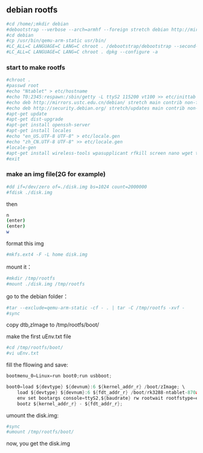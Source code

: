 ## debian rootfs ##


```bash
#cd /home/;mkdir debian
#debootstrap --verbose --arch=armhf --foreign stretch debian http://mirrors.ustc.edu.cn/debian/
#cd debian
#cp /usr/bin/qemu-arm-static usr/bin/
#LC_ALL=C LANGUAGE=C LANG=C chroot . /debootstrap/debootstrap --second-stage
#LC_ALL=C LANGUAGE=C LANG=C chroot . dpkg --configure -a
```

### start to make rootfs ###
```bash
#chroot .
#passwd root
#echo "Ntablet" > etc/hostname
#echo T0:2345:respawn:/sbin/getty -L ttyS2 115200 vt100 >> etc/inittab
#echo deb http://mirrors.ustc.edu.cn/debian/ stretch main contrib non-free > etc/apt/sources.list
#echo deb http://security.debian.org/ stretch/updates main contrib non-free >> etc/apt/sources.list
#apt-get update
#apt-get dist-upgrade
#apt-get install openssh-server
#apt-get install locales
#echo "en_US.UTF-8 UTF-8" > etc/locale.gen
#echo "zh_CN.UTF-8 UTF-8" >> etc/locale.gen
#locale-gen
#apt-get install wireless-tools wpasupplicant rfkill screen nano wget tar zip bluetooth blueman bluez bluez-tools libbluetooth-dev v4l-utils i2c-tools
#exit
```

### make an img file(2G for example) ###
```bash
#dd if=/dev/zero of=./disk.img bs=1024 count=2000000
#fdisk ./disk.img
```
then
```bash
n
(enter)
(enter)
w
```
format this img
```bash
#mkfs.ext4 -F -L home disk.img
```

mount it：
```bash
#mkdir /tmp/rootfs
#mount ./disk.img /tmp/rootfs
```

go to the debian folder：
```bash
#tar --exclude=qemu-arm-static -cf - . | tar -C /tmp/rootfs -xvf -
#sync
```

copy dtb,zImage to /tmp/rootfs/boot/

make the first uEnv.txt file
```bash
#cd /tmp/rootfs/boot/
#vi uEnv.txt
```

fill the fllowing and save:
```c
bootmenu_0=Linux=run boot0;run usbboot;

boot0=load ${devtype} ${devnum}:6 ${kernel_addr_r} /boot/zImage; \
	load ${devtype} ${devnum}:6 ${fdt_addr_r} /boot/rk3288-ntablet-870a-5648.dtb; \
	env set bootargs console=ttyS2,${baudrate} rw rootwait rootfstype=ext4 root=/dev/mmcblk1p6 init=/sbin/init earlyprintk noinitrd selinux=0; \
	bootz ${kernel_addr_r} - ${fdt_addr_r};
```

umount the disk.img:
```bash
#sync
#umount /tmp/rootfs/boot/
```

now, you get the disk.img